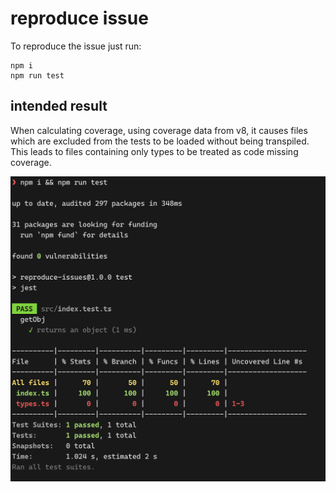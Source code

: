 # reproduce issue

To reproduce the issue just run:

```
npm i
npm run test
```

## intended result

When calculating coverage, using coverage data from v8, it causes files which are excluded from the tests to be loaded without being transpiled. This leads to files containing only types to be treated as code missing coverage.

![intended result shoing that a file which only includes types is flagged as missing coverage](screenshot.png)
